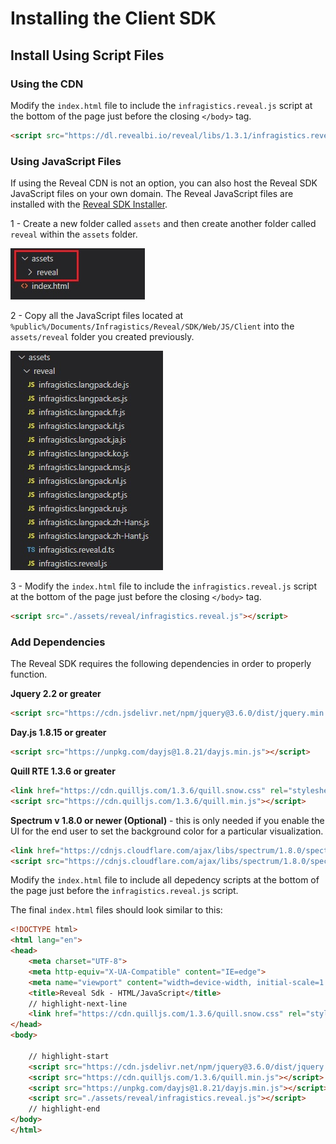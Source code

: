 # Installing the Client SDK

## Install Using Script Files

### Using the CDN
Modify the `index.html` file to include the `infragistics.reveal.js` script at the bottom of the page just before the closing `</body>` tag.

```html
<script src="https://dl.revealbi.io/reveal/libs/1.3.1/infragistics.reveal.js"></script>
```

### Using JavaScript Files
If using the Reveal CDN is not an option, you can also host the Reveal SDK JavaScript files on your own domain. The Reveal JavaScript files are installed with the [Reveal SDK Installer](installation.md).

1 - Create a new folder called `assets` and then create another folder called `reveal` within the `assets` folder.

![](images/javascript-create-reveal-folder.jpg)

2 - Copy all the JavaScript files located at `%public%/Documents/Infragistics/Reveal/SDK/Web/JS/Client` into the `assets/reveal` folder you created previously.

![](images/javascript-copy-reveal-files.jpg)

3 - Modify the `index.html` file to include the `infragistics.reveal.js` script at the bottom of the page just before the closing `</body>` tag.

```html
<script src="./assets/reveal/infragistics.reveal.js"></script>
```

### Add Dependencies
The Reveal SDK requires the following dependencies in order to properly function.

**Jquery 2.2 or greater**

```html
<script src="https://cdn.jsdelivr.net/npm/jquery@3.6.0/dist/jquery.min.js"></script>
```
**Day.js 1.8.15 or greater**

```html
<script src="https://unpkg.com/dayjs@1.8.21/dayjs.min.js"></script>
```

**Quill RTE 1.3.6 or greater**

```html
<link href="https://cdn.quilljs.com/1.3.6/quill.snow.css" rel="stylesheet" type="text/css">    
<script src="https://cdn.quilljs.com/1.3.6/quill.min.js"></script>
```

**Spectrum v 1.8.0 or newer (Optional)** - this is only needed if you enable the UI for the end user to set the background color for a particular visualization.

``` html
<link href="https://cdnjs.cloudflare.com/ajax/libs/spectrum/1.8.0/spectrum.min.css" rel="stylesheet" type="text/css" >
<script src="https://cdnjs.cloudflare.com/ajax/libs/spectrum/1.8.0/spectrum.min.js"></script>
```

Modify the `index.html` file to include all depedency scripts at the bottom of the page just before the `infragistics.reveal.js` script.

The final `index.html` files should look similar to this:

```html title="index.html"
<!DOCTYPE html>
<html lang="en">
<head>
    <meta charset="UTF-8">
    <meta http-equiv="X-UA-Compatible" content="IE=edge">
    <meta name="viewport" content="width=device-width, initial-scale=1.0">
    <title>Reveal Sdk - HTML/JavaScript</title> 
    // highlight-next-line
    <link href="https://cdn.quilljs.com/1.3.6/quill.snow.css" rel="stylesheet" type="text/css">  
</head>
<body>

    // highlight-start
    <script src="https://cdn.jsdelivr.net/npm/jquery@3.6.0/dist/jquery.min.js"></script>
    <script src="https://cdn.quilljs.com/1.3.6/quill.min.js"></script>    
    <script src="https://unpkg.com/dayjs@1.8.21/dayjs.min.js"></script>    
    <script src="./assets/reveal/infragistics.reveal.js"></script>   
    // highlight-end
</body>
</html>
```